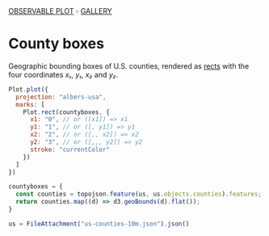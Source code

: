 <div style="color: grey; font: 13px/25.5px var(--sans-serif); text-transform: uppercase;"><h1 style="display: none;">Plot: County boxes</h1><a href="/plot">Observable Plot</a> › <a href="/@observablehq/plot-gallery">Gallery</a></div>

# County boxes

Geographic bounding boxes of U.S. counties, rendered as [rects](https://observablehq.com/plot/marks/rect) with the four coordinates *x₁*, *y₁*, *x₂* and *y₂*.

```js echo
Plot.plot({
  projection: "albers-usa",
  marks: [
    Plot.rect(countyboxes, {
      x1: "0", // or ([x1]) => x1
      y1: "1", // or ([, y1]) => y1
      x2: "2", // or ([,, x2]) => x2
      y2: "3", // or ([,,, y2]) => y2
      stroke: "currentColor"
    })
  ]
})
```

```js echo
countyboxes = {
  const counties = topojson.feature(us, us.objects.counties).features;
  return counties.map((d) => d3.geoBounds(d).flat());
}
```

```js echo
us = FileAttachment("us-counties-10m.json").json()
```
